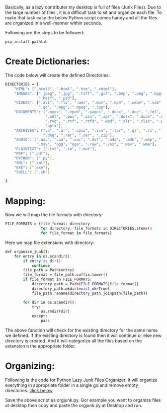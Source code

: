 Basically, as a lazy contributer my desktop is full of files (Junk Files). Due to the large number of files , it is a difficult task to sit and organize each file. To make that task easy the below Python script comes handy and all the files are organized in a well-manner within seconds.

Following are the steps to be followed:

`pip install pathlib`

# Create Dictionaries: 
The code below will create the defined Directories:

```bash
DIRECTORIES = {
    "HTML": [".html5", ".html", ".htm", ".xhtml"],
    "IMAGES": [".jpeg", ".jpg", ".tiff", ".gif", ".bmp", ".png", ".bpg", "svg",
               ".heif", ".psd"],
    "VIDEOS": [".avi", ".flv", ".wmv", ".mov", ".mp4", ".webm", ".vob", ".mng",
               ".qt", ".mpg", ".mpeg", ".3gp"],
    "DOCUMENTS": [".oxps", ".epub", ".pages", ".docx", ".doc", ".fdf", ".ods",
                  ".odt", ".pwi", ".xsn", ".xps", ".dotx", ".docm", ".dox",
                  ".rvg", ".rtf", ".rtfd", ".wpd", ".xls", ".xlsx", ".ppt",
                  "pptx"],
    "ARCHIVES": [".a", ".ar", ".cpio", ".iso", ".tar", ".gz", ".rz", ".7z",
                 ".dmg", ".rar", ".xar", ".zip"],
    "AUDIO": [".aac", ".aa", ".aac", ".dvf", ".m4a", ".m4b", ".m4p", ".mp3",
              ".msv", "ogg", "oga", ".raw", ".vox", ".wav", ".wma"],
    "PLAINTEXT": [".txt", ".in", ".out"],
    "PDF": [".pdf"],
    "PYTHON": [".py"],
    "XML": [".xml"],
    "EXE": [".exe"],
    "SHELL": [".sh"]

}
```

# Mapping:
 Now we will map the file formats with directory:

```bash
FILE_FORMATS = {file_format: directory
                for directory, file_formats in DIRECTORIES.items()
                for file_format in file_formats}
```
Here we map file extensions with directory:

```bash
def organize_junk():
    for entry in os.scandir():
        if entry.is_dir():
            continue
        file_path = Path(entry)
        file_format = file_path.suffix.lower()
        if file_format in FILE_FORMATS:
            directory_path = Path(FILE_FORMATS[file_format])
            directory_path.mkdir(exist_ok=True)
            file_path.rename(directory_path.joinpath(file_path))

        for dir in os.scandir():
            try:
                os.rmdir(dir)
            except:
                pass
```
The above function will check for the existing directory for the same name we defined. If the existing directory is found then it will continue or else new directory is created. And it will categorize all the files based on the extension n the appropriate folder.

# Organizing:
Following is the code for Python Lazy Junk Files Organizer. It will organize everything in appropriate folder in a single go and remove empty directories.
[click below](https://github.com/TeAmP0is0N/Junk-File-Organizer/blob/master/orgjunk.py)

Save the above script as orgjunk.py. Gor example you want to organize files at desktop then copy and paste the orgjunk.py at Desktop and run.


